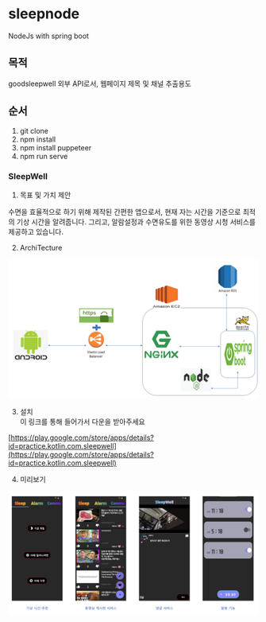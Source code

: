 # sleepnode
NodeJs with spring boot

## 목적
goodsleepwell 외부 API로서, 웹페이지 제목 및 채널 추출용도

## 순서

1. git clone 
2. npm install
3. npm install puppeteer
4. npm run serve


### SleepWell

1. 목표 및 가치 제안  

수면을 효율적으로 하기 위해 제작된 간편한 앱으로서, 현재 자는 시간을 기준으로 최적의 기상 시간을 알려줍니다. 그리고, 알람설정과 수면유도를 위한 동영상 시청 서비스를 제공하고 있습니다.

2. ArchiTecture

![아키텍쳐](/assets/sleepwell_architecture.png)

3. 설치  
이 링크를 통해 들어가서 다운을 받아주세요

[https://play.google.com/store/apps/details?id=practice.kotlin.com.sleepwell](https://play.google.com/store/apps/details?id=practice.kotlin.com.sleepwell)

4. 미리보기

![미리보기](/assets/sleepwell_미리보기.png)